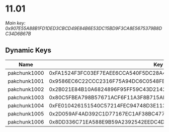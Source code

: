 # 11.01

###### *Main key: 0x907E55A88B1FD1DED3CBCD49E84B6E53DC15BD9F3CA8E5675379B8DC34D6B67B*

## Dynamic Keys

| Name         | Key                                                                |
|--------------|--------------------------------------------------------------------|
| pakchunk1000 | 0xFA1524F3FC03EF7EAEE6CCA540F5DC28A444A28E6F48F6963C6FB7C714F99C53 |
| pakchunk1001 | 0x9586EC6C22CCC2316F75A94DC6C0548FE3D98899ADA1AFF0725CF6B00390C6E3 |
| pakchunk1002 | 0x2B021E84B10A6824896F95FF59C43D2142CA933DC6DCCF5FF59E49822F616145 |
| pakchunk1003 | 0x80C5FBEA798B57671ACF6F11A3F8B715AB42538B5D8B58C780948F6DD9CB4D47 |
| pakchunk1004 | 0xFE010426151540C57214FEC94748D3E1133DF568FB867229D998AD0157700187 |
| pakchunk1005 | 0x2D059AF4AD392C1D77167EC1AF38BC477BEC31198570DC896A801C9811593638 |
| pakchunk1006 | 0x8DD336C71EA588E9B59A2392542EEDC4D8FA1EF585EFFCC2AB8CF1318158C6E8 |
